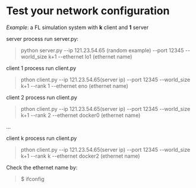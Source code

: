 # Test your network configuration

*Example*: a FL simulation system with **k** client and **1** server

server process run server.py:
> python server.py --ip 121.23.54.65 (random example) --port 12345 --world_size k+1 --ethernet lo1 (ethernet name)

client 1 process run client.py
> pthon client.py --ip 121.23.54.65(server ip) --port 12345 --world_size k+1 --rank 1 --ethernet eno (ethernet name)

client 2 process run client.py
> pthon client.py --ip 121.23.54.65(server ip) --port 12345 --world_size k+1 --rank 2 --ethernet docker0 (ethernet name)

...

client k process run client.py
> pthon client.py --ip 121.23.54.65(server ip) --port 12345 --world_size k+1 --rank k --ethernet docker2 (ethernet name)

Check the ethernet name by:
> $ ifconfig


